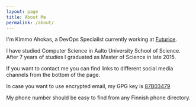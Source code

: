 ```yaml
---
layout: page
title: About Me
permalink: /about/
---
```


I'm Kimmo Ahokas, a DevOps Specialist currently working at [Futurice][futurice].

I have studied Computer Science in Aalto University School of Science. After 7 years of studies I graduated as Master of Science in late 2015.

If you want to contact me you can find links to different social media channels from the bottom of the page.

In case you want to use encrypted email, my GPG key is [87B03479](/87B03479.asc)

My phone number should be easy to find from any Finnish phone directory.

[futurice]: https://futurice.com "Futurice"
